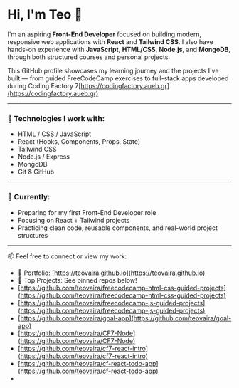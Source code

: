 # Hi, I'm Teo 👋

I'm an aspiring **Front-End Developer** focused on building modern, responsive web applications with **React** and **Tailwind CSS**. I also have hands-on experience with **JavaScript**, **HTML/CSS**, **Node.js**, and **MongoDB**, through both structured courses and personal projects.

This GitHub profile showcases my learning journey and the projects I've built — from guided FreeCodeCamp exercises to full-stack apps developed during Coding Factory 7[https://codingfactory.aueb.gr](https://codingfactory.aueb.gr)

---

### 🚀 Technologies I work with:
- HTML / CSS / JavaScript
- React (Hooks, Components, Props, State)
- Tailwind CSS
- Node.js / Express
- MongoDB
- Git & GitHub

---

### 🎯 Currently:
- Preparing for my first Front-End Developer role
- Focusing on React + Tailwind projects
- Practicing clean code, reusable components, and real-world project structures

---

📫 Feel free to connect or view my work:
- 💼 Portfolio: [https://teovaira.github.io](https://teovaira.github.io)
- 🧠 Top Projects: See pinned repos below!
- [https://github.com/teovaira/freecodecamp-html-css-guided-projects](https://github.com/teovaira/freecodecamp-html-css-guided-projects)
- [https://github.com/teovaira/freecodecamp-js-guided-projects](https://github.com/teovaira/freecodecamp-js-guided-projects)
- [https://github.com/teovaira/goal-app](https://github.com/teovaira/goal-app)
- [https://github.com/teovaira/CF7-Node](https://github.com/teovaira/CF7-Node)
- [https://github.com/teovaira/cf7-react-intro](https://github.com/teovaira/cf7-react-intro)
- [https://github.com/teovaira/cf-react-todo-app](https://github.com/teovaira/cf-react-todo-app)
- 

